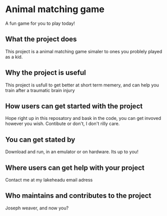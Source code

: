 # Animal matching game
A fun game for you to play today!
## What the project does
This project is a animal matching game simaler to ones you problely played as a kid.

## Why the project is useful
This project is usfull to get better at short term memery, and can help you train after a traumatic brain injury 

## How users can get started with the project
Hope right up in this reposatory and bask in the code, you can get invoved however you wish. Contibute or don't, I don't rilly care.

## You can get stated by 
Download and run, in an emulator or on hardware. Its up to you!

## Where users can get help with your project
Contact me at my lakeheadu email adress

## Who maintains and contributes to the project
Joseph weaver, and now you?
